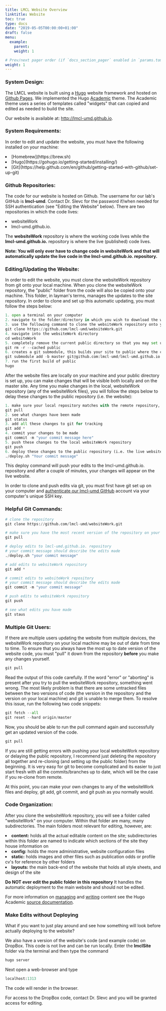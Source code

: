 ```yaml
---
title: LMCL Website Overview
linktitle: Website
toc: true
type: docs
date: "2019-05-05T00:00:00+01:00"
draft: false
menu:
  example:
    parent:
    weight: 1

# Prev/next pager order (if `docs_section_pager` enabled in `params.toml`)
weight: 1
---
```


### System Design:

The LMCL website is built using a [Hugo](https://gohugo.io/about/what-is-hugo/) website framework and hosted on [Github Pages](https://pages.github.com). We implemented the Hugo [Academic](https://sourcethemes.com/academic/docs/) theme. The Academic theme uses a series of templates called "widgets" that can copied and edited as needed to build the site.

Our website is available at: http://lmcl-umd.github.io. 

### System Requirements:

In order to edit and update the website, you must have the following installed on your machine:

<li>[Homebrew](https://brew.sh)</li>

<li>[Hugo](https://gohugo.io/getting-started/installing/)</li>

<li>[Git](https://help.github.com/en/github/getting-started-with-github/set-up-git)</li>

### Github Repositories:

The code for our website is hosted on Github. The username for our lab's GitHub is <b>lmcl-umd</b>. Contact Dr. Slevc for the password if/when needed for SSH authentication (see "Editing the Website" below). There are two repositories in which the code lives:
<li> websiteWork</li>
<li> lmcl-umd.github.io.</li>

The <b>websiteWork</b> repository is where the working code lives while the <b>lmcl-umd.github.io.</b> repository is where the live (published) code lives. 

<b> Note: You will only ever have to change code in websiteWork and that will automatically update the live code in the lmcl-umd.github.io. repository. </b>

### Editing/Updating the Website:

In order to edit the website, you must clone the websiteWork repository from git onto your local machine. When you clone the websiteWork repository, the "public" folder from the code will also be copied onto your machine. This folder, in layman's terms, manages the updates to the site repository. In order to clone and set up this automatic updating, you must follow the steps below:

```python
1. open a terminal on your computer 
2. navigate to the folder/directory in which you wish to download the websiteWork repository
3. use the following command to clone the websiteWork repository onto your local machine: 
git clone https://github.com/lmcl-umd/websiteWork.git
4. navigate into the websiteWork directory
cd websiteWork
5. completely remove the current public directory so that you may set up your own tracking to the remote repository
git rm -r --cached public
6. creates a git submodule, this builds your site to public where the created public directory will have a different remote origin (i.e. hosted GitHub repository)
git submodule add -b master git@github.com:lmcl-umd/lmcl-umd.github.io.git public
7. run the first build of public
hugo
```

After the website files are locally on your machine and your public directory is set up, you can make changes that will be visible both locally and on the master site. Any time you make changes in the local, websiteWork repository (any of the websiteWork files), you will follow the steps below to delay these changes to the public repository (i.e. the website):

```python
1. make sure your local repository matches with the remote repository, pull any new changes
git pull
2. see what changes have been made
git status
3. add all these changes to git for tracking
git add *
4. commit your changes to be made
git commit -m "your commit message here"
5. push these changes to the local websiteWork repository 
git push
6. deploy these changes to the public repository (i.e. the live website)
./deploy.sh "Your commit message"
```

This deploy command will push your edits to the lmcl-umd.github.io. repository and after a couple of minutes, your changes will appear on the live website. 

In order to clone and push edits via git, you must first have git set up on your computer and [authenticate our lmcl-umd GitHub](https://help.github.com/en/github/authenticating-to-github/adding-a-new-ssh-key-to-your-github-account) account via your computer's unique SSH key. 

### Helpful Git Commands:

```python
# clone the repository
git clone https://github.com/lmcl-umd/websiteWork.git

# make sure you have the most recent version of the repository on your local machine
git pull

# deploy edits to lmcl-umd.github.io. repository
# your commit message should describe the edits made 
./deploy.sh "your commit message"

# add edits to websiteWork repository
git add *

# commit edits to websiteWork repository
# your commit message should describe the edits made 
git commit -m "your commit message"

# push edits to websiteWork repository
git push 

# see what edits you have made
git staus 

```

### Multiple Git Users:

If there are multiple users updating the website from multiple devices, the websiteWork repository on your local machine may be out of date from time to time. To ensure that you always have the most up to date version of the website code, you must "pull" it down from the repository <b>before</b> you make any changes yourself. 

```python
git pull
```

Read the output of this code carefully. If the word "error" or "aborting" is present after you try to pull the websiteWork repository, something went wrong. The most likely problem is that there are some untracked files between the two versions of code (the version in the repository and the version on your local machine) and git is unable to merge them. To resolve this issue, run the following two code snippets:

```python
git fetch --all
git reset --hard origin/master
```
Now, you should be able to run the pull command again and successfully get an updated version of the code.

```python
git pull
```

If you are still getting errors with pushing your local websiteWork repository or delaying the public repository, I recommend just deleting the repository all together and re-cloning (and setting up the public folder) from the beginning. It is very easy for git to become complicated and its easier to just start fresh with all the commits/branches up to date, which will be the case if you re-clone from remote. 

At this point, you can make your own changes to any of the websiteWork files and deploy, git add, git commit, and git push as you normally would. 


### Code Organization:

After you clone the websiteWork repository, you will see a folder called "websiteWork" on your computer. Within that folder are many, many subdirectories. The main folders most relevant for editing, however, are:

<li><b>content:</b> holds all the actual editable content on the site; subdirectories within this folder are named to indicate which sections of the site they house information on</li>
<li><b>config:</b> holds the more administrative, website configuration files</li>
<li><b>static:</b> holds images and other files such as publication odds or profile cv's for reference by other folders</li>
<li><b>layouts:</b> the main back-end of the website that holds all style sheets, and design of the site</li>

<b> Do NOT ever edit the public folder in this repository</b> It handles the automatic deployment to the main website and should not be edited. 

For more information on [managing](https://sourcethemes.com/academic/docs/managing-content/) and [writing](https://sourcethemes.com/academic/docs/writing-markdown-latex/) content see the Hugo Academic [source documentation](https://sourcethemes.com/academic/docs/).


### Make Edits without Deploying

What if you want to just play around and see how something will look before actually deploying to the website?

We also have a version of the website's code (and example code) on DropBox. This code is not live and can be run locally. Enter the <b>lmclSite</b> folder via the terminal and then type the command
```python
hugo server
```
Next open a web-browser and type
```python
localhost:1313
```
The code will render in the browser. 


For access to the DropBox code, contact Dr. Slevc and you will be granted access for editing. 


